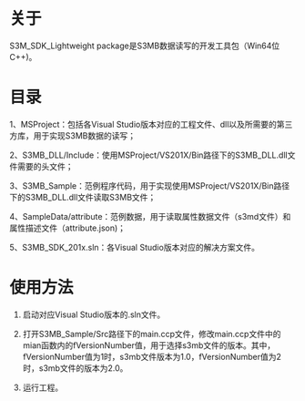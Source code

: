 # 关于
S3M_SDK_Lightweight package是S3MB数据读写的开发工具包（Win64位 C++)。

# 目录
1、MSProject：包括各Visual Studio版本对应的工程文件、dll以及所需要的第三方库，用于实现S3MB数据的读写；

2、S3MB_DLL/Include：使用MSProject/VS201X/Bin路径下的S3MB_DLL.dll文件需要的头文件；

3、S3MB_Sample：范例程序代码，用于实现使用MSProject/VS201X/Bin路径下的S3MB_DLL.dll文件读取S3MB文件；

4、SampleData/attribute：范例数据，用于读取属性数据文件（s3md文件）和属性描述文件（attribute.json)；

5、S3MB_SDK_201x.sln：各Visual Studio版本对应的解决方案文件。


# 使用方法
1. 启动对应Visual Studio版本的.sln文件。

2. 打开S3MB_Sample/Src路径下的main.ccp文件，修改main.ccp文件中的mian函数内的fVersionNumber值，用于选择s3mb文件的版本。其中，fVersionNumber值为1时，s3mb文件版本为1.0，fVersionNumber值为2时，s3mb文件的版本为2.0。

3. 运行工程。
